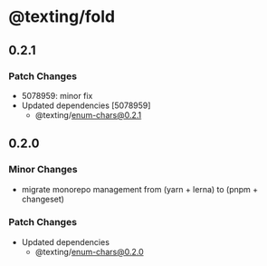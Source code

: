 # @texting/fold

## 0.2.1

### Patch Changes

- 5078959: minor fix
- Updated dependencies [5078959]
  - @texting/enum-chars@0.2.1

## 0.2.0

### Minor Changes

- migrate monorepo management from (yarn + lerna) to (pnpm + changeset)

### Patch Changes

- Updated dependencies
  - @texting/enum-chars@0.2.0
